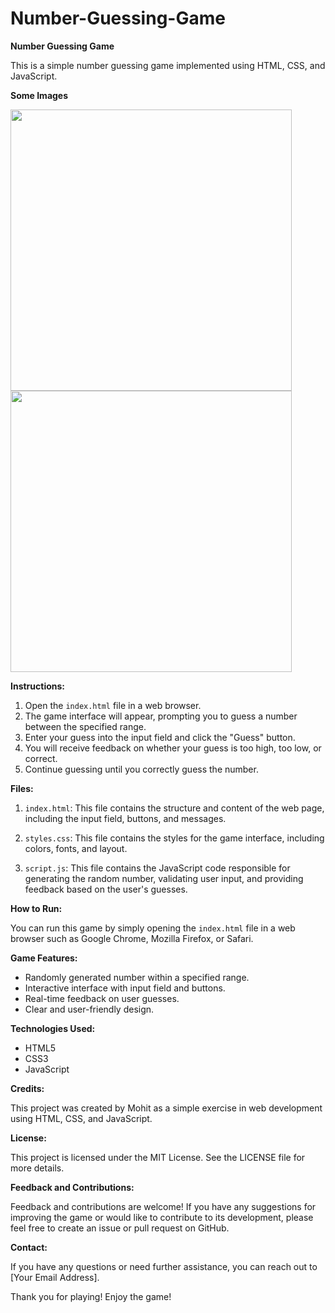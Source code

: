 # Number-Guessing-Game
**Number Guessing Game**

This is a simple number guessing game implemented using HTML, CSS, and JavaScript.

**Some Images**

<img width="450px;" src="https://github.com/mohitkaninwal/Number-Guessing-Game/assets/89794081/247ee603-36dc-4271-98b7-ecb3230854f5"/>
<img width="450px;" src="https://github.com/mohitkaninwal/Number-Guessing-Game/assets/89794081/f892f0a6-8d87-43ca-8695-633d25eb322b"/>

**Instructions:**



1. Open the `index.html` file in a web browser.
2. The game interface will appear, prompting you to guess a number between the specified range.
3. Enter your guess into the input field and click the "Guess" button.
4. You will receive feedback on whether your guess is too high, too low, or correct.
5. Continue guessing until you correctly guess the number.

**Files:**

1. `index.html`: This file contains the structure and content of the web page, including the input field, buttons, and messages.

2. `styles.css`: This file contains the styles for the game interface, including colors, fonts, and layout.

3. `script.js`: This file contains the JavaScript code responsible for generating the random number, validating user input, and providing feedback based on the user's guesses.

**How to Run:**

You can run this game by simply opening the `index.html` file in a web browser such as Google Chrome, Mozilla Firefox, or Safari.

**Game Features:**

- Randomly generated number within a specified range.
- Interactive interface with input field and buttons.
- Real-time feedback on user guesses.
- Clear and user-friendly design.

**Technologies Used:**

- HTML5
- CSS3
- JavaScript

**Credits:**

This project was created by Mohit as a simple exercise in web development using HTML, CSS, and JavaScript.

**License:**

This project is licensed under the MIT License. See the LICENSE file for more details.

**Feedback and Contributions:**

Feedback and contributions are welcome! If you have any suggestions for improving the game or would like to contribute to its development, please feel free to create an issue or pull request on GitHub.

**Contact:**

If you have any questions or need further assistance, you can reach out to [Your Email Address].

Thank you for playing! Enjoy the game!
